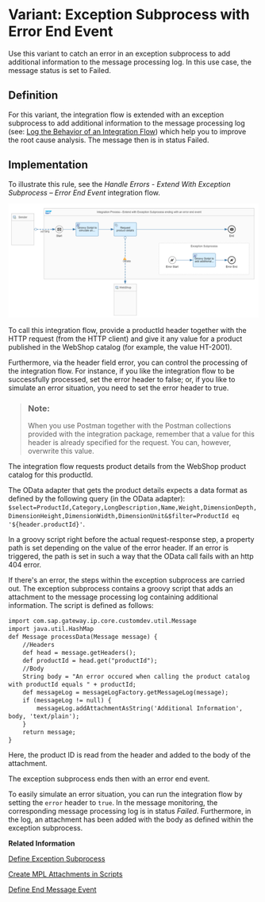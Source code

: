 <!-- loioc03201640c2f41c1938b53c6367ecd59 -->

# Variant: Exception Subprocess with Error End Event

Use this variant to catch an error in an exception subprocess to add additional information to the message processing log. In this use case, the message status is set to Failed.



<a name="loioc03201640c2f41c1938b53c6367ecd59__section_z5n_qkq_qnb"/>

## Definition

For this variant, the integration flow is extended with an exception subprocess to add additional information to the message processing log \(see: [Log the Behavior of an Integration Flow](log-the-behavior-of-an-integration-flow-5a3ec6d.md)\) which help you to improve the root cause analysis. The message then is in status Failed.



<a name="loioc03201640c2f41c1938b53c6367ecd59__section_xnr_rkq_qnb"/>

## Implementation

To illustrate this rule, see the *Handle Errors - Extend With Exception Subprocess – Error End Event* integration flow.

![](images/Extend_Integration_Flow_with_Exception_Subprocess_-_Error_End_Event_f3e34c6.png)

To call this integration flow, provide a productId header together with the HTTP request \(from the HTTP client\) and give it any value for a product published in the WebShop catalog \(for example, the value HT-2001\).

Furthermore, via the header field error, you can control the processing of the integration flow. For instance, if you like the integration flow to be successfully processed, set the error header to false; or, if you like to simulate an error situation, you need to set the error header to true.

> ### Note:  
> When you use Postman together with the Postman collections provided with the integration package, remember that a value for this header is already specified for the request. You can, however, overwrite this value.

The integration flow requests product details from the WebShop product catalog for this productId.

The OData adapter that gets the product details expects a data format as defined by the following query \(in the OData adapter\): `$select=ProductId,Category,LongDescription,Name,Weight,DimensionDepth,DimensionHeight,DimensionWidth,DimensionUnit&$filter=ProductId eq '${header.productId}'`.

In a groovy script right before the actual request-response step, a property path is set depending on the value of the error header. If an error is triggered, the path is set in such a way that the OData call fails with an http 404 error.

If there's an error, the steps within the exception subprocess are carried out. The exception subprocess contains a groovy script that adds an attachment to the message processing log containing additional information. The script is defined as follows:

```
import com.sap.gateway.ip.core.customdev.util.Message
import java.util.HashMap
def Message processData(Message message) {
    //Headers 
    def head = message.getHeaders();
    def productId = head.get("productId");
    //Body  
    String body = "An error occured when calling the product catalog with productId equals " + productId;
    def messageLog = messageLogFactory.getMessageLog(message);
    if (messageLog != null) {
        messageLog.addAttachmentAsString('Additional Information', body, 'text/plain');
    }
    return message;
}

```

Here, the product ID is read from the header and added to the body of the attachment.

The exception subprocess ends then with an error end event.

To easily simulate an error situation, you can run the integration flow by setting the `error` header to `true`. In the message monitoring, the corresponding message processing log is in status *Failed*. Furthermore, in the log, an attachment has been added with the body as defined within the exception subprocess.

**Related Information**  


[Define Exception Subprocess](define-exception-subprocess-690e078.md "")

[Create MPL Attachments in Scripts](create-mpl-attachments-in-scripts-17dba92.md "")

[Define End Message Event](define-end-message-event-4774b5f.md "An End Message event ends a message processing sequence.")

